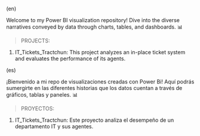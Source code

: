 (en)

Welcome to my Power BI visualization repository! Dive into the diverse narratives conveyed by data through charts, tables, and dashboards. 📊

> PROJECTS:

1. IT_Tickets_Tractchun: This project analyzes an in-place ticket system and evaluates the performance of its agents.



(es)

¡Bienvenido a mi repo de visualizaciones creadas con Power Bi! Aquí podrás sumergirte en las diferentes historias que los datos cuentan a través de gráficos, tablas y paneles. 📊

> PROYECTOS:

1. IT_Tickets_Tractchun: Este proyecto analiza el desempeño de un departamento IT y sus agentes.
